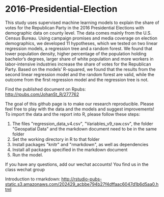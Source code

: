 # 2016-Presidential-Election
This study uses supervised machine learning models to explain the share of votes for the Republican Party 
in the 2016 Presidential Elections with demographic data on county level. The data comes mainly from the U.S. Census Bureau. 
Using campaign promises and media coverage on election demographics, we developed 11 hypotheses, which we tested on two linear 
regression models, a regression tree and a random forest. We found that lower population density, higher percentage of the
population holding bachelor’s degrees, larger share of white population and more workers in labor-intensive industries increase 
the share of votes for the Republican Party. Based on the models’ R-squared, we found that the results from the second linear 
regression model and the random forest are valid, while the outcome from the first regression model and the regression tree is not.

Find the published document on Rpubs: http://rpubs.com/JohanSt_R/277762

The goal of this github page is to make our research reproducible. Please feel free to play with the data and the models and suggest improvements! To import the data and the report into R, please follow these steps:

1. The files "regression_data_v4.csv", "Variables_v9_raw.csv", the folder "Geospatial Data" and the markdown document need to be in the same folder
3. Set the working directory in R to that folder
4. Install packages "knitr" and "rmarkdown", as well as dependencies
5. Install all packages specified in the markdown document
6. Run the model.  

If you have any questions, add our wechat accounts! You find us in the class wechat group

Introduction to rmarkdown: http://rstudio-pubs-static.s3.amazonaws.com/202429_acbbe794b27f4dffaac6047d1b6d5aa0.html
